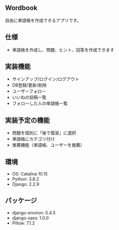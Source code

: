 ## Wordbook
自由に単語帳を作成できるアプリです。

## 仕様
- 単語帳を作成し、問題、ヒント、回答を作成できます

## 実装機能
- サインアップ/ログイン/ログアウト
- DB登録/更新/削除
- ユーザーフォロー
- いいねの投稿一覧
- フォローした人の単語帳一覧

## 実装予定の機能
- 問題を個別に「後で復習」に選択
- 単語帳にカテゴリ付け
- 推薦機能（単語帳、ユーザーを推薦）

## 環境
- OS: Catalina 10.15
- Python: 3.8.2
- Django: 2.2.9

## パッケージ
- django-environ: 0.4.5
- django-sass: 1.0.0
- Pillow: 7.1.2

